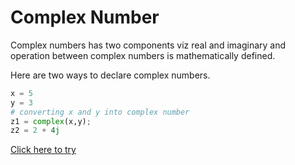 # Complex Number

Complex numbers has two components viz real and imaginary and operation between complex numbers is mathematically defined. 

Here are two ways to declare complex numbers.

```python
x = 5
y = 3
# converting x and y into complex number 
z1 = complex(x,y); 
z2 = 2 + 4j
```

[Click here to try](https://colab.research.google.com/github/pythoncoder100/practice/blob/master/complex_number_declaration.ipynb#scrollTo=gl3hz4jKPCEq)
